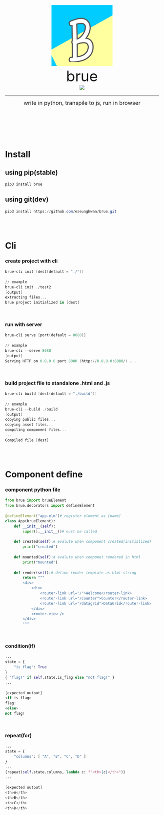 <center>
<img src="https://raw.githubusercontent.com/eseunghwan/brue/master/test/basic/assets/splash.png" width="200px" height="200px" title="brue_logo"></img><br>
<font size="7">brue</font><br>
<a href="https://pypi.python.org/pypi/brue"><image src="https://img.shields.io/pypi/v/brue.svg" /></a><hr>
<font size="4">write in python, transpile to js, run in browser</font>
</center>
<br><br><br><br><br><br>


# Install
## using pip(stable)
```powershell
pip3 install brue
```
## using git(dev)
```powershell
pip3 install https://github.com/eseunghwan/brue.git
```
<br><br>

# Cli
### create project with cli
```powershell
brue-cli init [dest(default = "./")]

// example
brue-cli init ./test2
[output]
extracting files...
brue project initialized in [dest]
```
<br>

### run with server
```powershell
brue-cli serve [port(default = 8080)]

// example
brue-cli --serve 8080
[output]
Serving HTTP on 0.0.0.0 port 8080 (http://0.0.0.0:8080/) ...
```
<br>

### build project file to standalone .html and .js
```powershell
brue-cli build [dest(default = "./build")]

// example
brue-cli --build ./build
[output]
copying public files...
copying asset files...
compiling component files...
...
Compiled file [dest]
```
<br><br>


# Component define
### component python file
```python
from brue import brueElement
from brue.decorators import defineElement

@defineElement("app-elm")# register element as [name]
class App(brueElement):
    def __init__(self):
        super().__init__()# must be called

    def created(self):# evalute when component created(initialized)
        print("created")

    def mounted(self):# evalute when componet rendered in html
        print("mounted")

    def render(self):# define render template as html-string
        return """
        <div>
            <div>
                <router-link url="/">Welcome</router-link>
                <router-link url="/counter">Counter</router-link>
                <router-link url="/datagrid">DataGrid</router-link>
            </div>
            <router-view />
        </div>
        """
```
<br>

### condition(if)
```python
...
state = {
    "is_flag": True
}
{ "flag!" if self.state.is_flag else "not flag!" }
...

[expected output]
<if is_flag>
flag!
<else>
not flag!
```
<br>

### repeat(for)
```python
...
state = {
    "columns": [ "A", "B", "C", "D" ]
}
...
{repeat(self.state.columns, lambda c: f"<th>{c}</th>")}
...

[expected output]
<th>A</th>
<th>B</th>
<th>C</th>
<th>D</th>
```
<br>


